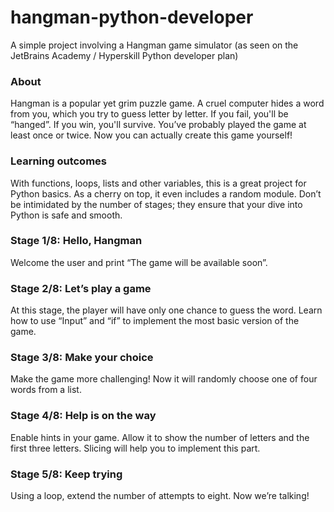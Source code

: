 # hangman-python-developer
A simple project involving a Hangman game simulator (as seen on the JetBrains Academy / Hyperskill Python developer plan)

### About
Hangman is a popular yet grim puzzle game. A cruel computer hides a word from you, which you try to guess letter by letter. If you fail, you'll be “hanged”. If you win, you'll survive. You’ve probably played the game at least once or twice. Now you can actually create this game yourself!

### Learning outcomes
With functions, loops, lists and other variables, this is a great project for Python basics. As a cherry on top, it even includes a random module. Don’t be intimidated by the number of stages; they ensure that your dive into Python is safe and smooth.

### Stage 1/8: Hello, Hangman
Welcome the user and print “The game will be available soon”.

### Stage 2/8: Let’s play a game
At this stage, the player will have only one chance to guess the word. Learn how to use “Input” and “if” to implement the most basic version of the game.

### Stage 3/8: Make your choice
Make the game more challenging! Now it will randomly choose one of four words from a list.

### Stage 4/8: Help is on the way
Enable hints in your game. Allow it to show the number of letters and the first three letters. Slicing will help you to implement this part.

### Stage 5/8: Keep trying
Using a loop, extend the number of attempts to eight. Now we’re talking!

